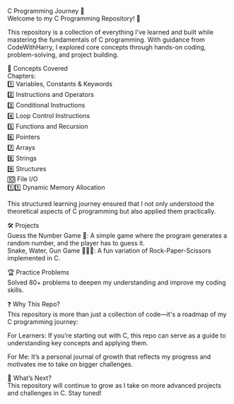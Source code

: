 C Programming Journey 🚀 <br>
Welcome to my C Programming Repository! 🎉 <br>

This repository is a collection of everything I’ve learned and built while mastering the fundamentals of C programming. With guidance from CodeWithHarry, I explored core concepts through hands-on coding, problem-solving, and project building.

🌟 Concepts Covered <br>
Chapters: <br>
1️⃣ Variables, Constants & Keywords <br>
2️⃣ Instructions and Operators <br>
3️⃣ Conditional Instructions <br>
4️⃣ Loop Control Instructions <br>
5️⃣ Functions and Recursion <br>
6️⃣ Pointers <br>
7️⃣ Arrays <br>
8️⃣ Strings <br>
9️⃣ Structures <br>
🔟 File I/O <br>
1️⃣1️⃣ Dynamic Memory Allocation <br>

This structured learning journey ensured that I not only understood the theoretical aspects of C programming but also applied them practically. <br>

🛠 Projects <br>
Guess the Number Game 🎲: A simple game where the program generates a random number, and the player has to guess it. <br>
Snake, Water, Gun Game 🐍💧🔫: A fun variation of Rock-Paper-Scissors implemented in C.

🏆 Practice Problems <br>
Solved 80+ problems to deepen my understanding and improve my coding skills.

❓ Why This Repo? <br>
This repository is more than just a collection of code—it's a roadmap of my C programming journey:

For Learners: If you’re starting out with C, this repo can serve as a guide to understanding key concepts and applying them.

For Me: It’s a personal journal of growth that reflects my progress and motivates me to take on bigger challenges.

🌱 What’s Next? <br>
This repository will continue to grow as I take on more advanced projects and challenges in C. Stay tuned!
